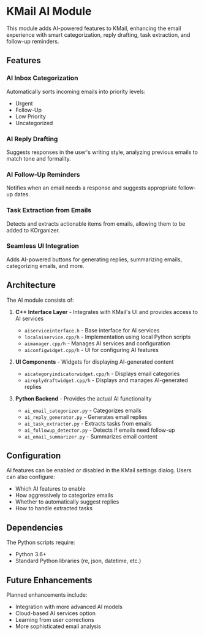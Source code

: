 # KMail AI Module

This module adds AI-powered features to KMail, enhancing the email experience with smart categorization, reply drafting, task extraction, and follow-up reminders.

## Features

### AI Inbox Categorization
Automatically sorts incoming emails into priority levels:
- Urgent
- Follow-Up
- Low Priority
- Uncategorized

### AI Reply Drafting
Suggests responses in the user's writing style, analyzing previous emails to match tone and formality.

### AI Follow-Up Reminders
Notifies when an email needs a response and suggests appropriate follow-up dates.

### Task Extraction from Emails
Detects and extracts actionable items from emails, allowing them to be added to KOrganizer.

### Seamless UI Integration
Adds AI-powered buttons for generating replies, summarizing emails, categorizing emails, and more.

## Architecture

The AI module consists of:

1. **C++ Interface Layer** - Integrates with KMail's UI and provides access to AI services
   - `aiserviceinterface.h` - Base interface for AI services
   - `localaiservice.cpp/h` - Implementation using local Python scripts
   - `aimanager.cpp/h` - Manages AI services and configuration
   - `aiconfigwidget.cpp/h` - UI for configuring AI features

2. **UI Components** - Widgets for displaying AI-generated content
   - `aicategoryindicatorwidget.cpp/h` - Displays email categories
   - `aireplydraftwidget.cpp/h` - Displays and manages AI-generated replies

3. **Python Backend** - Provides the actual AI functionality
   - `ai_email_categorizer.py` - Categorizes emails
   - `ai_reply_generator.py` - Generates email replies
   - `ai_task_extractor.py` - Extracts tasks from emails
   - `ai_followup_detector.py` - Detects if emails need follow-up
   - `ai_email_summarizer.py` - Summarizes email content

## Configuration

AI features can be enabled or disabled in the KMail settings dialog. Users can also configure:
- Which AI features to enable
- How aggressively to categorize emails
- Whether to automatically suggest replies
- How to handle extracted tasks

## Dependencies

The Python scripts require:
- Python 3.6+
- Standard Python libraries (re, json, datetime, etc.)

## Future Enhancements

Planned enhancements include:
- Integration with more advanced AI models
- Cloud-based AI services option
- Learning from user corrections
- More sophisticated email analysis
